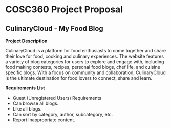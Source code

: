 # COSC360 Project Proposal

## CulinaryCloud - My Food Blog

__Project Description__

CulinaryCloud is a platform for food enthusiasts to come together and share their love for food, cooking and culinary experiences. The website features a variety of blog categories for users to explore and engage with, including food making contests, recipes, personal food blogs, chef life, and cuisine specific blogs. With a focus on community and collaboration, CulinaryCloud is the ultimate destination for food lovers to connect, share and learn.

__Requirements List__
  * Guest (Unregistered Users) Requirements
  * Can browse all blogs.
  * Like all blogs.
  * Can sort by category, author, subcategory, etc.
  * Report inappropriate content.



